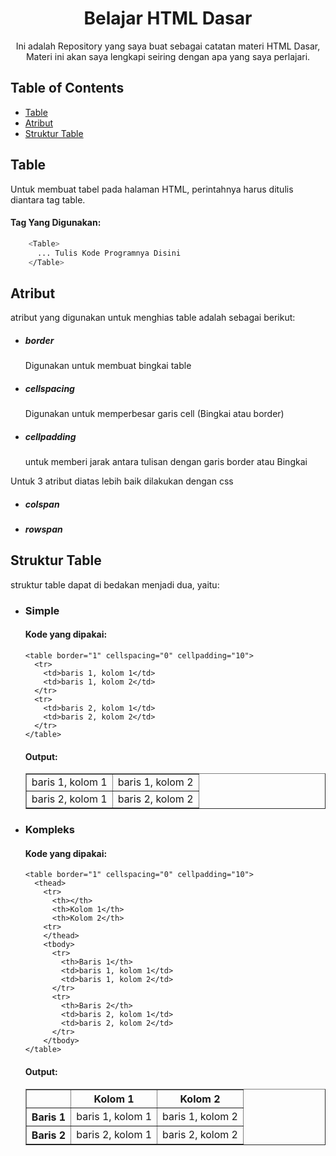 <p align="center">
    <h1 align="center">Belajar HTML Dasar</h1>
    <p align="center">Ini adalah Repository yang saya buat sebagai catatan materi HTML Dasar, <br> Materi ini akan saya lengkapi seiring dengan apa yang saya perlajari.</p>
  
  ## Table of Contents
  - [Table](#table)
  - [Atribut](#atribut)
  - [Struktur Table](#struktur-Table)

## Table
Untuk membuat tabel pada halaman HTML, perintahnya harus ditulis diantara tag table.

  #### Tag Yang Digunakan:
  
  ```bash
      <Table>
        ... Tulis Kode Programnya Disini
      </Table>
  ```

## Atribut 
atribut yang digunakan untuk menghias table adalah sebagai berikut:
- ##### border
  Digunakan untuk membuat bingkai table
- ##### cellspacing
  Digunakan untuk memperbesar garis cell (Bingkai atau border)
- ##### cellpadding
  untuk memberi jarak antara tulisan dengan garis border atau Bingkai


Untuk 3 atribut diatas lebih baik dilakukan dengan css

- ##### colspan
- ##### rowspan

## Struktur Table

struktur table dapat di bedakan menjadi dua, yaitu:

- ### Simple
  #### Kode yang dipakai:
    
      <table border="1" cellspacing="0" cellpadding="10">
        <tr>
          <td>baris 1, kolom 1</td>
          <td>baris 1, kolom 2</td>
        </tr>
        <tr>
          <td>baris 2, kolom 1</td>
          <td>baris 2, kolom 2</td>
        </tr>
      </table>
    

  #### Output:
    <table border="1" cellspacing="0" cellpadding="10">
        <tr>
          <td>baris 1, kolom 1</td>
          <td>baris 1, kolom 2</td>
        </tr>
        <tr>
          <td>baris 2, kolom 1</td>
          <td>baris 2, kolom 2</td>
        </tr>
      </table>

- ### Kompleks
  #### Kode yang dipakai:
    
      <table border="1" cellspacing="0" cellpadding="10">
        <thead>
          <tr>
            <th></th>
            <th>Kolom 1</th>
            <th>Kolom 2</th>
          <tr>
          </thead>
          <tbody>
            <tr>
              <th>Baris 1</th>
              <td>baris 1, kolom 1</td>
              <td>baris 1, kolom 2</td>
            </tr>
            <tr>
              <th>Baris 2</th>
              <td>baris 2, kolom 1</td>
              <td>baris 2, kolom 2</td>
            </tr>
          </tbody>
      </table>
    

  #### Output:
    <table border="1" cellspacing="0" cellpadding="10">
        <thead>
          <tr>
            <th></th>
            <th>Kolom 1</th>
            <th>Kolom 2</th>
          <tr>
          </thead>
          <tbody>
            <tr>
              <th>Baris 1</th>
              <td>baris 1, kolom 1</td>
              <td>baris 1, kolom 2</td>
            </tr>
            <tr>
              <th>Baris 2</th>
              <td>baris 2, kolom 1</td>
              <td>baris 2, kolom 2</td>
            </tr>
          </tbody>
      </table>